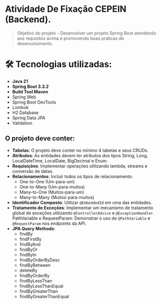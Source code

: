 # Atividade De Fixação CEPEIN (Backend).
> Objetivo do projeto - Desenvolver um projeto Spring Boot atendendo aos requisitos acima e promovendo boas práticas de desenvolvimento.

# 🛠️ Tecnologias utilizadas:
- **Java 21**
- **Spring Boot 3.3.2**
- **Build Tool Maven**
- Spring Web
- Spring Boot DevTools
- Lombok
- H2 Database
- Spring Data JPA
- Validation

## O projeto deve conter:
- **Tabelas**: O projeto deve conter no mínimo 4 tabelas e seus CRUDs.
- **Atributos**: As entidades devem ter atributos dos tipos String, Long, LocalDateTime,
LocalDate, BigDecimal e Enum.
- **Requisições**: Implementar operações utilizando lambda, streams e conversão de datas.
- **Relacionamentos**: Incluir todos os tipos de relacionamento:
  - One-to-One (Um-para-um)
  - One-to-Many (Um-para-muitos)
  - Many-to-One (Muitos-para-um)
  - Many-to-Many (Muitos-para-muitos)
- **Identificador Composto**: Utilizar `@EmbeddedId` em uma das entidades.
- **Tratamento de Exceções**: Implementar um mecanismo de tratamento global de exceções
utilizando `@ControllerAdvice` e `@ExceptionHandler`.
PathVariable e RequestParam: Demonstrar o uso de `@PathVariable` e `@RequestParam`
nos endpoints da API.
- **JPA Query Methods**:
  - findBy
  - findFirstBy
  - findByAnd
  - findByOr
  - findByIn
  - findByOrderByDesc
  - findByBetween
  - deleteBy
  - findByOrderBy
  - findByLessThan
  - findByLessThanEqual
  - findByGreaterThan
  - findByGreaterThanEqual
